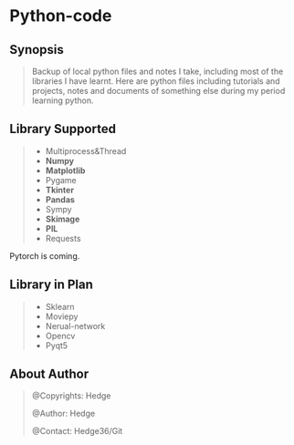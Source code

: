 # Python-code

## Synopsis

> Backup of local python files and notes I take, including most of the libraries I have learnt. Here are python files including tutorials and projects, notes and documents of something else during my period learning python.

## Library Supported

> - Multiprocess&Thread
> - **Numpy**
> - **Matplotlib**
> - Pygame
> - **Tkinter**
> - **Pandas**
> - Sympy
> - **Skimage**
> - **PIL**
> - Requests

Pytorch is coming.

## Library in Plan

> - Sklearn
> - Moviepy
> - Nerual-network
> - Opencv
> - Pyqt5

## About Author

> @Copyrights: Hedge
>
> @Author: Hedge
>
> @Contact: Hedge36/Git 

